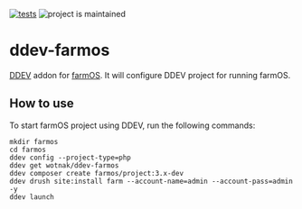 [![tests](https://github.com/wotnak/ddev-farmos/actions/workflows/tests.yml/badge.svg)](https://github.com/ddev/ddev-addon-template/actions/workflows/tests.yml) ![project is maintained](https://img.shields.io/maintenance/yes/2024.svg)

# ddev-farmos

[DDEV](https://ddev.com) addon for [farmOS](https://farmos.org/). It will configure DDEV project for running farmOS.

## How to use

To start farmOS project using DDEV, run the following commands:

```shell
mkdir farmos
cd farmos
ddev config --project-type=php
ddev get wotnak/ddev-farmos
ddev composer create farmos/project:3.x-dev
ddev drush site:install farm --account-name=admin --account-pass=admin -y
ddev launch
```

